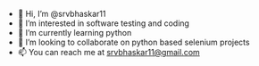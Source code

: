 - 👋 Hi, I’m @srvbhaskar11
- 👀 I’m interested in software testing and coding
- 🌱 I’m currently learning python
- 💞️ I’m looking to collaborate on python based selenium projects
- 📫 You can reach me at srvbhaskar11@gmail.com

<!---
srvbhaskar11/srvbhaskar11 is a ✨ special ✨ repository because its `README.md` (this file) appears on your GitHub profile.
You can click the Preview link to take a look at your changes.
--->
